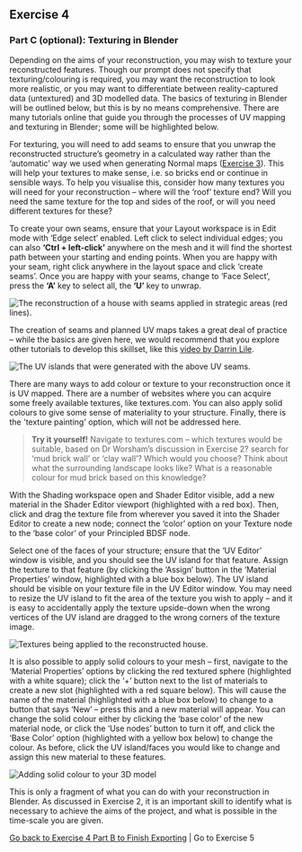 ## Exercise 4 ##
### Part C (optional): Texturing in Blender

Depending on the aims of your reconstruction, you may wish to texture your reconstructed features. Though our prompt does not specify that texturing/colouring is required, you may want the reconstruction to look more realistic, or you may want to differentiate between reality-captured data (untextured) and 3D modelled data. The basics of texturing in Blender will be outlined below, but this is by no means comprehensive. There are many tutorials online that guide you through the processes of UV mapping and texturing in Blender; some will be highlighted below.

For texturing, you will need to add seams to ensure that you unwrap the reconstructed structure’s geometry in a calculated way rather than the ‘automatic’ way we used when generating Normal maps ([Exercise 3](/Malthi_Exercise3_B.md)). This will help your textures to make sense, i.e. so bricks end or continue in sensible ways. To help you visualise this, consider how many textures you will need for your reconstruction – where will the ‘roof’ texture end? Will you need the same texture for the top and sides of the roof, or will you need different textures for these?

To create your own seams, ensure that your Layout workspace is in Edit mode with ‘Edge select’ enabled. Left click to select individual edges; you can also **‘Ctrl + left-click’** anywhere on the mesh and it will find the shortest path between your starting and ending points. When you are happy with your seam, right click anywhere in the layout space and click ‘create seams’. Once you are happy with your seams, change to ‘Face Select’, press the **‘A’** key to select all, the **‘U’** key to unwrap.

![The reconstruction of a house with seams applied in strategic areas (red lines).](https://github.com/ropitz/sparc_teaching/blob/f1d70c5f873aaf606c9e8fe6683271e66ab98745/Malthi%20Images%202/Exercise%204%20Images/Ex4Fig34.png)

The creation of seams and planned UV maps takes a great deal of practice – while the basics are given here, we would recommend that you explore other tutorials to develop this skillset, like this [video by Darrin Lile](https://youtu.be/GTd8NBg8EZU).

![The UV islands that were generated with the above UV seams.](https://github.com/ropitz/sparc_teaching/blob/f1d70c5f873aaf606c9e8fe6683271e66ab98745/Malthi%20Images%202/Exercise%204%20Images/Ex4Fig35.png)

There are many ways to add colour or texture to your reconstruction once it is UV mapped. There are a number of websites where you can acquire some freely available textures, like textures.com. You can also apply solid colours to give some sense of materiality to your structure. Finally, there is the 'texture painting' option, which will not be addressed here.

>**Try it yourself!** Navigate to textures.com – which textures would be suitable, based on Dr Worsham’s discussion in Exercise 2? search for ‘mud brick wall’ or ‘clay wall’? Which would you choose? Think about what the surrounding landscape looks like? What is a reasonable colour for mud brick based on this knowledge?

With the Shading workspace open and Shader Editor visible, add a new material in the Shader Editor viewport (highlighted with a red box). Then, click and drag the texture file from wherever you saved it into the Shader Editor to create a new node; connect the ‘color’ option on your Texture node to the ‘base color’ of your Principled BDSF node. 

Select one of the faces of your structure; ensure that the ‘UV Editor’ window is visible, and you should see the UV island for that feature. Assign the texture to that feature (by clicking the ‘Assign’ button in the ‘Material Properties’ window, highlighted with a blue box below). The UV island should be visible on your texture file in the UV Editor window. You may need to resize the UV island to fit the area of the texture you wish to apply – and it is easy to accidentally apply the texture upside-down when the wrong vertices of the UV island are dragged to the wrong corners of the texture image.

![Textures being applied to the reconstructed house.](https://github.com/ropitz/sparc_teaching/blob/f1d70c5f873aaf606c9e8fe6683271e66ab98745/Malthi%20Images%202/Exercise%204%20Images/Ex4Fig36.png)

It is also possible to apply solid colours to your mesh – first, navigate to the ‘Material Properties’ options by clicking the red textured sphere (highlighted with a white square); click the ‘+’ button next to the list of materials to create a new slot (highlighted with a red square below). This will cause the name of the material (highlighted with a blue box below) to change to a button that says ‘New’ – press this and a new material will appear. You can change the solid colour either by clicking the ‘base color’ of the new material node, or click the ‘Use nodes’ button to turn it off, and click the ‘Base Color’ option (highlighted with a yellow box below) to change the colour. As before, click the UV island/faces you would like to change and assign this new material to these features.

![Adding solid colour to your 3D model](https://github.com/ropitz/sparc_teaching/blob/f1d70c5f873aaf606c9e8fe6683271e66ab98745/Malthi%20Images%202/Exercise%204%20Images/Ex4Fig37.png)

This is only a fragment of what you can do with your reconstruction in Blender. As discussed in Exercise 2, it is an important skill to identify what is necessary to achieve the aims of the project, and what is possible in the time-scale you are given.

[Go back to Exercise 4 Part B to Finish Exporting](/Malthi_Exercise4_B.md) | Go to Exercise 5
